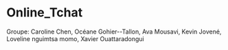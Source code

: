 # Online_Tchat

Groupe: Caroline Chen, Océane Gohier--Tallon, Ava Mousavi, Kevin Jovené, Loveline nguimtsa momo, Xavier Ouattaradongui
